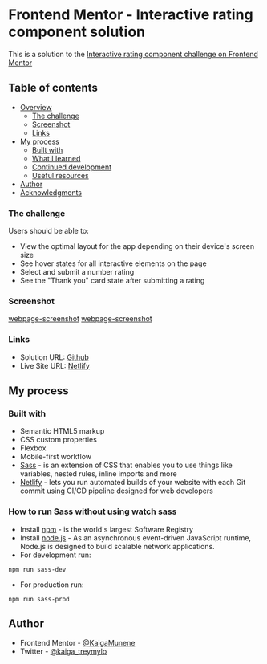 # Frontend Mentor - Interactive rating component solution
This is a solution to the [Interactive rating component challenge on Frontend Mentor](https://www.frontendmentor.io/challenges/interactive-rating-component-koxpeBUmI)

## Table of contents

- [Overview](#overview)
  - [The challenge](#the-challenge)
  - [Screenshot](#screenshot)
  - [Links](#links)
- [My process](#my-process)
  - [Built with](#built-with)
  - [What I learned](#what-i-learned)
  - [Continued development](#continued-development)
  - [Useful resources](#useful-resources)
- [Author](#author)
- [Acknowledgments](#acknowledgments)

### The challenge

Users should be able to:

- View the optimal layout for the app depending on their device's screen size
- See hover states for all interactive elements on the page
- Select and submit a number rating
- See the "Thank you" card state after submitting a rating

### Screenshot
[webpage-screenshot](images/main-interactive-rating-component-page.netlify.app.png.png)
[webpage-screenshot](images/thank-you-interactive-rating-component-page.netlify.app.png.png)
### Links
- Solution URL: [Github](https://github.com/KaigaMunene/Interactive-rating-component)
- Live Site URL: [Netlify](https://interactive-rating-component-page.netlify.app/)

## My process

### Built with
- Semantic HTML5 markup
- CSS custom properties
- Flexbox
- Mobile-first workflow
- [Sass](https://sass-lang.com/) - is an extension of CSS that enables you to use things like variables, nested rules, inline imports and more
- [Netlify](https://www.netlify.com/) - lets you run automated builds of your website with each Git commit using CI/CD pipeline designed for web developers

### How to run Sass without using watch sass
- Install [npm](https://docs.npmjs.com/downloading-and-installing-node-js-and-npm) - is the world's largest Software Registry
- Install [node.js](https://nodejs.org/en/download/) - As an asynchronous event-driven JavaScript runtime, Node.js is designed to build scalable network applications.
- For development run:
 ```
 npm run sass-dev
 ```
- For production run:
```
npm run sass-prod
```

## Author
- Frontend Mentor - [@KaigaMunene](https://www.frontendmentor.io/profile/KaigaMunene)
- Twitter - [@kaiga_treymylo](https://twitter.com/kaiga_treymylo)